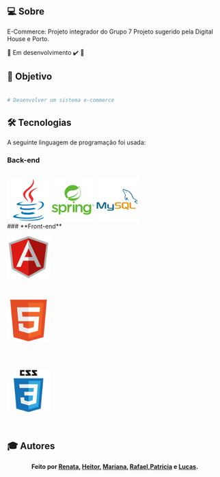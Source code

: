 # 
## 💻 Sobre
E-Commerce: Projeto integrador do Grupo 7
Projeto sugerido pela Digital House e Porto.

🚧 Em desenvolvimento ✔️ 🚧


## 🎯 Objetivo

```bash
  
# Desenvolver um sistema e-commerce


```

## 🛠 Tecnologias

A seguinte linguagem de programação foi usada:

### **Back-end**
<br>
<div>
<img src="https://raw.githubusercontent.com/devicons/devicon/master/icons/java/java-original.svg" alt="Java" width="100" height="100"/>
<img src="https://github.com/devicons/devicon/blob/master/icons/spring/spring-original-wordmark.svg" alt="Spring" width="100" height="100"/>
<img src="https://github.com/devicons/devicon/blob/master/icons/mysql/mysql-original-wordmark.svg" alt="MySQL" width="100" height="100"/>
</div>
### **Front-end**
<br>
<p align="left">
    <img src="https://github.com/devicons/devicon/blob/master/icons/angularjs/angularjs-original.svg" alt="Angular" width="100" height="100"/>
</p>
<br>
<p align="left">
    <img src="https://github.com/devicons/devicon/blob/master/icons/html5/html5-original.svg" alt="HTML" width="100" height="100"/>
</p>
<br>
<br>
<p align="left">
    <img src="https://github.com/devicons/devicon/blob/master/icons/css3/css3-original-wordmark.svg" alt="CSS3" width="100" height="100"/>
</p>
<br>

## :mortar_board: Autores

<h4 align="center">
   Feito por <a href="https://www.linkedin.com/in/renata-castrorp/" target="_blank">Renata</a>, <a href="https://www.linkedin.com/in/ssgheitor/">Heitor</a>, <a href="https://www.linkedin.com/in/mariana-roncaratti-84860b180/">Mariana</a>, <a href="" target="_blank">Rafael</a>,<a href="https://www.linkedin.com/in/patriciarogai/">Patricia</a> e <a href="https://www.linkedin.com/in/lucas-soares-515477121/">Lucas</a>. 
</h4>
